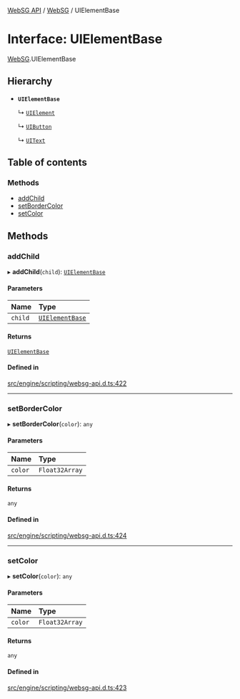 [WebSG API](../README.md) / [WebSG](../modules/WebSG.md) / UIElementBase

# Interface: UIElementBase

[WebSG](../modules/WebSG.md).UIElementBase

## Hierarchy

- **`UIElementBase`**

  ↳ [`UIElement`](../classes/WebSG.UIElement.md)

  ↳ [`UIButton`](../classes/WebSG.UIButton.md)

  ↳ [`UIText`](../classes/WebSG.UIText.md)

## Table of contents

### Methods

- [addChild](WebSG.UIElementBase.md#addchild)
- [setBorderColor](WebSG.UIElementBase.md#setbordercolor)
- [setColor](WebSG.UIElementBase.md#setcolor)

## Methods

### addChild

▸ **addChild**(`child`): [`UIElementBase`](WebSG.UIElementBase.md)

#### Parameters

| Name | Type |
| :------ | :------ |
| `child` | [`UIElementBase`](WebSG.UIElementBase.md) |

#### Returns

[`UIElementBase`](WebSG.UIElementBase.md)

#### Defined in

[src/engine/scripting/websg-api.d.ts:422](https://github.com/thirdroom/thirdroom/blob/fe402010/src/engine/scripting/websg-api.d.ts#L422)

___

### setBorderColor

▸ **setBorderColor**(`color`): `any`

#### Parameters

| Name | Type |
| :------ | :------ |
| `color` | `Float32Array` |

#### Returns

`any`

#### Defined in

[src/engine/scripting/websg-api.d.ts:424](https://github.com/thirdroom/thirdroom/blob/fe402010/src/engine/scripting/websg-api.d.ts#L424)

___

### setColor

▸ **setColor**(`color`): `any`

#### Parameters

| Name | Type |
| :------ | :------ |
| `color` | `Float32Array` |

#### Returns

`any`

#### Defined in

[src/engine/scripting/websg-api.d.ts:423](https://github.com/thirdroom/thirdroom/blob/fe402010/src/engine/scripting/websg-api.d.ts#L423)
